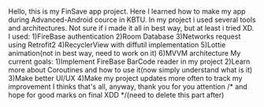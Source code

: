 Hello, this is my FinSave app project. Here I learned how to make my app during Advanced-Android cource in KBTU.
In my project i used several tools and architectures. Not sure if i made it all in best way, but at least i tried XD.
I used: 1)FireBase authentication
        2)Room Database
        3)Networks request using Retrofit2
        4)RecyclerView with diffutil implementation
        5)Lottie animation(not in best way, need to work on it)
        6)MVVM architecture
My current goals:
        1)Implement FireBase BarCode reader in my project
        2)Learn more about Coroutines and how to use it(now simply understand what is it)
        3)Make better UI/UX
        4)Make my project updates more often to track my improvement
I thinks that's all, anyway, thank you for you attention  /* and hope for good marks on final XDD */(need to delete this part after)
